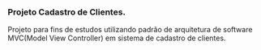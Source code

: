 <h3>Projeto Cadastro de Clientes.</h3>
<p>Projeto para fins de estudos utilizando padrão de arquitetura de software MVC(Model View Controller) em sistema de cadastro de clientes.</p>
